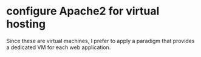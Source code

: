 # configure Apache2 for virtual hosting

Since these are virtual machines, I prefer to apply a paradigm that provides a dedicated VM for each web application.
